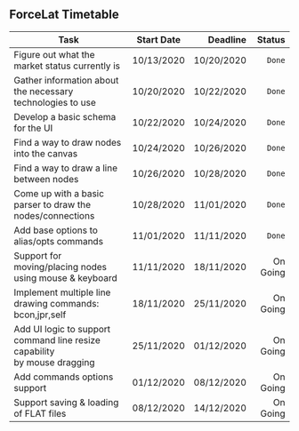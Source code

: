 ## ForceLat Timetable


| Task        | Start Date           | Deadline  | Status |
| ------------- |:-------------:| -----:| --------:|
| Figure out what the market status currently is   | 10/13/2020 | 10/20/2020 | `Done` |
| Gather information about the necessary technologies to use   | 10/20/2020 | 10/22/2020 | `Done` |
| Develop a basic schema for the UI  | 10/22/2020 | 10/24/2020 | `Done` |
| Find a way to draw nodes into the canvas | 10/24/2020 | 10/26/2020 | `Done` |
| Find a way to draw a line between nodes | 10/26/2020 | 10/28/2020 | `Done` |
| Come up with a basic parser to draw the nodes/connections | 10/28/2020 | 11/01/2020 | `Done` |
| Add base options to alias/opts commands | 11/01/2020 | 11/11/2020 | `Done` |
| Support for moving/placing nodes using mouse & keyboard | 11/11/2020 | 18/11/2020 | On Going |
| Implement multiple line drawing commands: bcon,jpr,self | 18/11/2020 | 25/11/2020 | On Going |
| Add UI logic to support command line resize capability </br> by mouse dragging | 25/11/2020 | 01/12/2020 | On Going |
| Add commands options support | 01/12/2020 | 08/12/2020 | On Going |
| Support saving & loading of FLAT files | 08/12/2020 | 14/12/2020 | On Going |
